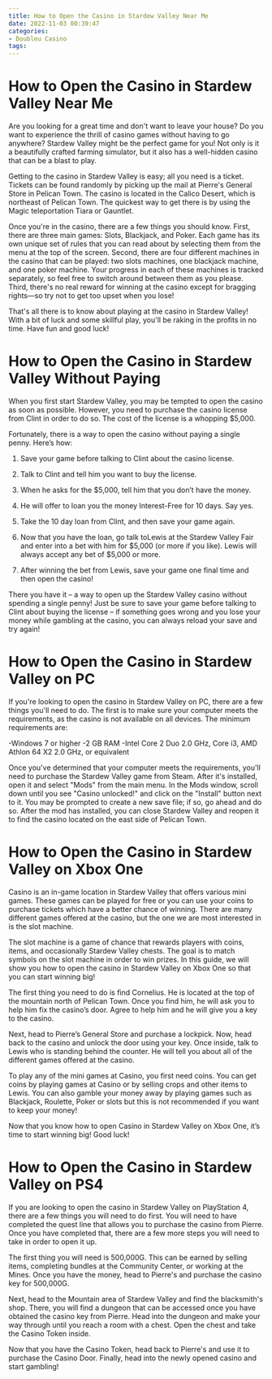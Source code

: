 ```yaml
---
title: How to Open the Casino in Stardew Valley Near Me 
date: 2022-11-03 00:39:47
categories:
- Doubleu Casino
tags:
---
```



#  How to Open the Casino in Stardew Valley Near Me 

Are you looking for a great time and don't want to leave your house? Do you want to experience the thrill of casino games without having to go anywhere? Stardew Valley might be the perfect game for you! Not only is it a beautifully crafted farming simulator, but it also has a well-hidden casino that can be a blast to play.

Getting to the casino in Stardew Valley is easy; all you need is a ticket. Tickets can be found randomly by picking up the mail at Pierre's General Store in Pelican Town. The casino is located in the Calico Desert, which is northeast of Pelican Town. The quickest way to get there is by using the Magic teleportation Tiara or Gauntlet.

Once you're in the casino, there are a few things you should know. First, there are three main games: Slots, Blackjack, and Poker. Each game has its own unique set of rules that you can read about by selecting them from the menu at the top of the screen. Second, there are four different machines in the casino that can be played: two slots machines, one blackjack machine, and one poker machine. Your progress in each of these machines is tracked separately, so feel free to switch around between them as you please. Third, there's no real reward for winning at the casino except for bragging rights—so try not to get too upset when you lose!

That's all there is to know about playing at the casino in Stardew Valley! With a bit of luck and some skillful play, you'll be raking in the profits in no time. Have fun and good luck!

#  How to Open the Casino in Stardew Valley Without Paying 

When you first start Stardew Valley, you may be tempted to open the casino as soon as possible. However, you need to purchase the casino license from Clint in order to do so. The cost of the license is a whopping $5,000.

Fortunately, there is a way to open the casino without paying a single penny. Here’s how:

1. Save your game before talking to Clint about the casino license.

2. Talk to Clint and tell him you want to buy the license.

3. When he asks for the $5,000, tell him that you don’t have the money.

4. He will offer to loan you the money Interest-Free for 10 days. Say yes.

5. Take the 10 day loan from Clint, and then save your game again.

6. Now that you have the loan, go talk toLewis at the Stardew Valley Fair and enter into a bet with him for $5,000 (or more if you like). Lewis will always accept any bet of $5,000 or more.

7. After winning the bet from Lewis, save your game one final time and then open the casino! 

There you have it – a way to open up the Stardew Valley casino without spending a single penny! Just be sure to save your game before talking to Clint about buying the license – if something goes wrong and you lose your money while gambling at the casino, you can always reload your save and try again!

#  How to Open the Casino in Stardew Valley on PC 

If you're looking to open the casino in Stardew Valley on PC, there are a few things you'll need to do. The first is to make sure your computer meets the requirements, as the casino is not available on all devices. The minimum requirements are:

-Windows 7 or higher
-2 GB RAM
-Intel Core 2 Duo 2.0 GHz, Core i3, AMD Athlon 64 X2 2.0 GHz, or equivalent

Once you've determined that your computer meets the requirements, you'll need to purchase the Stardew Valley game from Steam. After it's installed, open it and select "Mods" from the main menu. In the Mods window, scroll down until you see "Casino unlocked!" and click on the "Install" button next to it. You may be prompted to create a new save file; if so, go ahead and do so. After the mod has installed, you can close Stardew Valley and reopen it to find the casino located on the east side of Pelican Town.

#  How to Open the Casino in Stardew Valley on Xbox One 

Casino is an in-game location in Stardew Valley that offers various mini games. These games can be played for free or you can use your coins to purchase tickets which have a better chance of winning. There are many different games offered at the casino, but the one we are most interested in is the slot machine.

The slot machine is a game of chance that rewards players with coins, items, and occasionally Stardew Valley chests. The goal is to match symbols on the slot machine in order to win prizes. In this guide, we will show you how to open the casino in Stardew Valley on Xbox One so that you can start winning big!

The first thing you need to do is find Cornelius. He is located at the top of the mountain north of Pelican Town. Once you find him, he will ask you to help him fix the casino’s door. Agree to help him and he will give you a key to the casino.

Next, head to Pierre’s General Store and purchase a lockpick. Now, head back to the casino and unlock the door using your key. Once inside, talk to Lewis who is standing behind the counter. He will tell you about all of the different games offered at the casino.

To play any of the mini games at Casino, you first need coins. You can get coins by playing games at Casino or by selling crops and other items to Lewis. You can also gamble your money away by playing games such as Blackjack, Roulette, Poker or slots but this is not recommended if you want to keep your money!

Now that you know how to open Casino in Stardew Valley on Xbox One, it’s time to start winning big! Good luck!

#  How to Open the Casino in Stardew Valley on PS4

If you are looking to open the casino in Stardew Valley on PlayStation 4, there are a few things you will need to do first. You will need to have completed the quest line that allows you to purchase the casino from Pierre. Once you have completed that, there are a few more steps you will need to take in order to open it up.

The first thing you will need is 500,000G. This can be earned by selling items, completing bundles at the Community Center, or working at the Mines. Once you have the money, head to Pierre's and purchase the casino key for 500,000G.

Next, head to the Mountain area of Stardew Valley and find the blacksmith's shop. There, you will find a dungeon that can be accessed once you have obtained the casino key from Pierre. Head into the dungeon and make your way through until you reach a room with a chest. Open the chest and take the Casino Token inside.

Now that you have the Casino Token, head back to Pierre's and use it to purchase the Casino Door. Finally, head into the newly opened casino and start gambling!